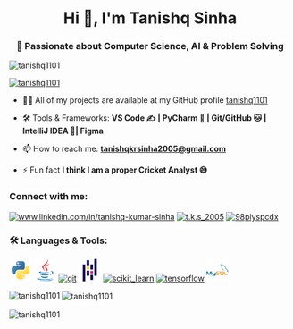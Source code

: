 <h1 align="center">Hi 👋, I'm Tanishq Sinha</h1>
<h3 align="center">🚀 Passionate about Computer Science, AI & Problem Solving</h3>

<p align="left"> <img src="https://komarev.com/ghpvc/?username=tanishq1101&label=Profile%20views&color=0e75b6&style=flat" alt="tanishq1101" /> </p>

<p align="left"> <a href="https://github.com/ryo-ma/github-profile-trophy"><img src="https://github-profile-trophy.vercel.app/?username=tanishq1101" alt="tanishq1101" /></a> </p>

- 👨‍💻 All of my projects are available at my GitHub profile [tanishq1101](https://github.com/tanishq1101)

- 🛠️ Tools & Frameworks: **VS Code ✍️ | PyCharm 🔧 | Git/GitHub 🐱 | IntelliJ IDEA 🔧| Figma**

- 📫 How to reach me: **tanishqkrsinha2005@gmail.com**

- ⚡ Fun fact **I think I am a proper Cricket Analyst 😅**

<h3 align="left">Connect with me:</h3>
<p align="left">
<a href="https://www.linkedin.com/in/tanishq-kumar-sinha" target="blank"><img align="center" src="https://raw.githubusercontent.com/rahuldkjain/github-profile-readme-generator/master/src/images/icons/Social/linked-in-alt.svg" alt="www.linkedin.com/in/tanishq-kumar-sinha" height="30" width="40" /></a>
<a href="https://instagram.com/t.k.s_2005" target="blank"><img align="center" src="https://raw.githubusercontent.com/rahuldkjain/github-profile-readme-generator/master/src/images/icons/Social/instagram.svg" alt="t.k.s_2005" height="30" width="40" /></a>
<a href="https://www.leetcode.com/98piyspcdx" target="blank"><img align="center" src="https://raw.githubusercontent.com/rahuldkjain/github-profile-readme-generator/master/src/images/icons/Social/leet-code.svg" alt="98piyspcdx" height="30" width="40" /></a>
</p>

<h3 align="left">🛠 Languages & Tools:</h3>
<p align="left">
<a href="https://www.python.org" target="_blank" rel="noreferrer"><img src="https://raw.githubusercontent.com/devicons/devicon/master/icons/python/python-original.svg" alt="python" width="40" height="40"/></a>
<a href="https://www.java.com" target="_blank" rel="noreferrer"><img src="https://raw.githubusercontent.com/devicons/devicon/master/icons/java/java-original.svg" alt="java" width="40" height="40"/></a>
<a href="https://git-scm.com/" target="_blank" rel="noreferrer"><img src="https://www.vectorlogo.zone/logos/git-scm/git-scm-icon.svg" alt="git" width="40" height="40"/></a>
<a href="https://pandas.pydata.org/" target="_blank" rel="noreferrer"><img src="https://raw.githubusercontent.com/devicons/devicon/2ae2a900d2f041da66e950e4d48052658d850630/icons/pandas/pandas-original.svg" alt="pandas" width="40" height="40"/></a>
<a href="https://scikit-learn.org/" target="_blank" rel="noreferrer"><img src="https://upload.wikimedia.org/wikipedia/commons/0/05/Scikit_learn_logo_small.svg" alt="scikit_learn" width="40" height="40"/></a>
<a href="https://www.tensorflow.org" target="_blank" rel="noreferrer"><img src="https://www.vectorlogo.zone/logos/tensorflow/tensorflow-icon.svg" alt="tensorflow" width="40" height="40"/></a>
<a href="https://www.mysql.com/" target="_blank" rel="noreferrer"><img src="https://raw.githubusercontent.com/devicons/devicon/master/icons/mysql/mysql-original-wordmark.svg" alt="mysql" width="40" height="40"/></a></p>
<p><img align="left" src="https://github-readme-stats.vercel.app/api/top-langs?username=tanishq1101&show_icons=true&locale=en&layout=compact" alt="tanishq1101" /></p>

<p>&nbsp;<img align="center" src="https://github-readme-stats.vercel.app/api?username=tanishq1101&show_icons=true&locale=en" alt="tanishq1101" /></p>

<p><img align="center" src="https://github-readme-streak-stats.herokuapp.com/?user=tanishq1101&" alt="tanishq1101" /></p>

